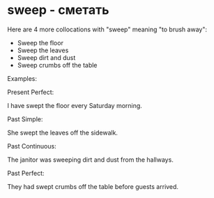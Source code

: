 # sweep - сметать




Here are 4 more collocations with "sweep" meaning "to brush away":

- Sweep the floor
- Sweep the leaves
- Sweep dirt and dust
- Sweep crumbs off the table

Examples:

Present Perfect:

I have swept the floor every Saturday morning.

Past Simple:

She swept the leaves off the sidewalk.

Past Continuous:

The janitor was sweeping dirt and dust from the hallways.

Past Perfect:

They had swept crumbs off the table before guests arrived.